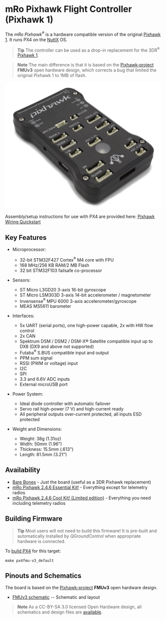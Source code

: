 # mRo Pixhawk Flight Controller (Pixhawk 1)

The *mRo Pixhawk<sup>&reg;</sup>* is a hardware compatible version of the original [Pixhawk 1](../flight_controller/pixhawk.md). It runs PX4 on the [NuttX](http://nuttx.org) OS.

> **Tip** The controller can be used as a drop-in replacement for the 3DR<sup>&reg;</sup> [Pixhawk 1](../flight_controller/pixhawk.md).

<span></span>

> **Note** The main difference is that it is based on the [Pixhawk-project](https://pixhawk.org/) **FMUv3** open hardware design, which corrects a bug that limited the original Pixhawk 1 to 1MB of flash.

![mRo Pixhawk Image](../../assets/flight_controller/mro/mro_pixhawk.jpg)

Assembly/setup instructions for use with PX4 are provided here: [Pixhawk Wiring Quickstart](../assembly/quick_start_pixhawk.md)

## Key Features

* Microprocessor: 
  * 32-bit STM32F427 Cortex<sup>&reg;</sup> M4 core with FPU
  * 168 MHz/256 KB RAM/2 MB Flash
  * 32 bit STM32F103 failsafe co-processor
* Sensors: 
  * ST Micro L3GD20 3-axis 16-bit gyroscope
  * ST Micro LSM303D 3-axis 14-bit accelerometer / magnetometer
  * Invensense<sup>&reg;</sup> MPU 6000 3-axis accelerometer/gyroscope
  * MEAS MS5611 barometer
* Interfaces: 
  * 5x UART (serial ports), one high-power capable, 2x with HW flow control
  * 2x CAN
  * Spektrum DSM / DSM2 / DSM-X® Satellite compatible input up to DX8 (DX9 and above not supported)
  * Futaba<sup>&reg;</sup> S.BUS compatible input and output
  * PPM sum signal
  * RSSI (PWM or voltage) input
  * I2C
  * SPI
  * 3.3 and 6.6V ADC inputs
  * External microUSB port

* Power System:
  
  * Ideal diode controller with automatic failover
  * Servo rail high-power (7 V) and high-current ready
  * All peripheral outputs over-current protected, all inputs ESD protected

* Weight and Dimensions:
  
  * Weight: 38g (1.31oz)
  * Width: 50mm (1.96")
  * Thickness: 15.5mm (.613")
  * Length: 81.5mm (3.21")

## Availability

* [Bare Bones](https://store.mrobotics.io/Genuine-PixHawk-1-Barebones-p/mro-pixhawk1-bb-mr.htm) - Just the board (useful as a 3DR Pixhawk replacement)
* [mRo Pixhawk 2.4.6 Essential Kit!](https://store.mrobotics.io/Genuine-PixHawk-Flight-Controller-p/mro-pixhawk1-minkit-mr.htm) - Everything except for telemetry radios
* [mRo Pixhawk 2.4.6 Cool Kit! (Limited edition)](https://store.mrobotics.io/product-p/mro-pixhawk1-fullkit-mr.htm) - Everything you need including telemetry radios

## Building Firmware

> **Tip** Most users will not need to build this firmware! It is pre-built and automatically installed by *QGroundControl* when appropriate hardware is connected.

To [build PX4](https://dev.px4.io/master/en/setup/building_px4.html) for this target:

    make px4fmu-v3_default
    

## Pinouts and Schematics

The board is based on the [Pixhawk-project](https://pixhawk.org/) **FMUv3** open hardware design.

* [FMUv3 schematic](https://github.com/PX4/Hardware/raw/master/FMUv3_REV_D/Schematic%20Print/Schematic%20Prints.PDF) -- Schematic and layout

> **Note** As a CC-BY-SA 3.0 licensed Open Hardware design, all schematics and design files are [available](https://github.com/PX4/Hardware).
